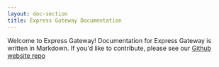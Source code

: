 ```yaml
---
layout: doc-section
title: Express Gateway Documentation
---
```

Welcome to Express Gateway! Documentation for Express Gateway is written in Markdown. If you'd like to contribute, please see our [Github website repo](https://github.com/expressgateway/express-gateway.io)
